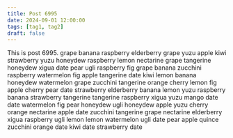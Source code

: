 ```yaml
---
title: Post 6995
date: 2024-09-01 12:00:00
tags: [tag1, tag2]
draft: false
---
```

This is post 6995.
grape
banana
raspberry
elderberry
grape
yuzu
apple
kiwi
strawberry
yuzu
honeydew
raspberry
lemon
nectarine
grape
tangerine
honeydew
xigua
date
pear
ugli
raspberry
fig
grape
banana
zucchini
raspberry
watermelon
fig
apple
tangerine
date
kiwi
lemon
banana
honeydew
watermelon
grape
zucchini
tangerine
orange
cherry
lemon
fig
apple
cherry
pear
date
strawberry
elderberry
banana
lemon
yuzu
raspberry
banana
strawberry
tangerine
tangerine
raspberry
xigua
yuzu
mango
date
date
watermelon
fig
pear
honeydew
ugli
honeydew
apple
yuzu
cherry
orange
nectarine
apple
date
zucchini
tangerine
grape
nectarine
elderberry
xigua
raspberry
ugli
lemon
lemon
watermelon
ugli
date
pear
apple
quince
zucchini
orange
date
kiwi
date
strawberry
date
